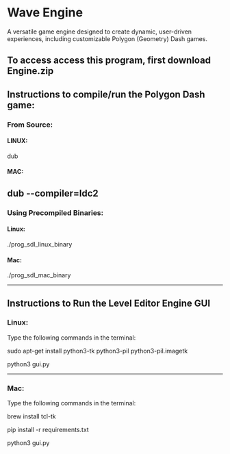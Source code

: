 # Wave Engine
A versatile game engine designed to create dynamic, user-driven experiences, including customizable Polygon (Geometry) Dash games.

To access access this program, first download Engine.zip
---

## Instructions to compile/run the Polygon Dash game:

### From Source:

#### **LINUX**: 
dub

#### **MAC**:
dub --compiler=ldc2
---

### Using Precompiled Binaries:

#### **Linux**:
./prog_sdl_linux_binary

#### **Mac**:
./prog_sdl_mac_binary

---

## Instructions to Run the Level Editor Engine GUI

### Linux:
Type the following commands in the terminal:

sudo apt-get install python3-tk python3-pil python3-pil.imagetk

python3 gui.py

---

### Mac:
Type the following commands in the terminal:

brew install tcl-tk

pip install -r requirements.txt

python3 gui.py
